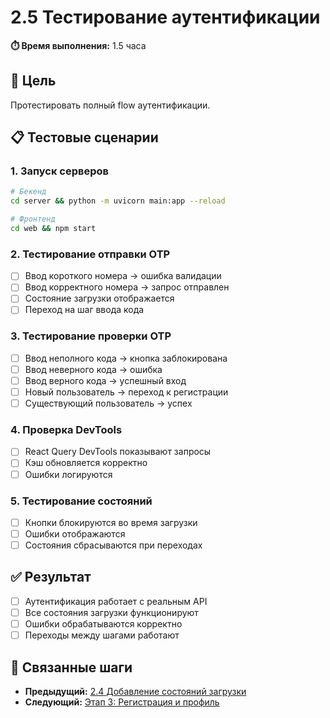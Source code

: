 # 2.5 Тестирование аутентификации

**⏱️ Время выполнения:** 1.5 часа

## 🎯 Цель

Протестировать полный flow аутентификации.

## 📋 Тестовые сценарии

### 1. Запуск серверов

```bash
# Бекенд
cd server && python -m uvicorn main:app --reload

# Фронтенд
cd web && npm start
```

### 2. Тестирование отправки OTP

- [ ] Ввод короткого номера → ошибка валидации
- [ ] Ввод корректного номера → запрос отправлен
- [ ] Состояние загрузки отображается
- [ ] Переход на шаг ввода кода

### 3. Тестирование проверки OTP

- [ ] Ввод неполного кода → кнопка заблокирована
- [ ] Ввод неверного кода → ошибка
- [ ] Ввод верного кода → успешный вход
- [ ] Новый пользователь → переход к регистрации
- [ ] Существующий пользователь → успех

### 4. Проверка DevTools

- [ ] React Query DevTools показывают запросы
- [ ] Кэш обновляется корректно
- [ ] Ошибки логируются

### 5. Тестирование состояний

- [ ] Кнопки блокируются во время загрузки
- [ ] Ошибки отображаются
- [ ] Состояния сбрасываются при переходах

## ✅ Результат

- [ ] Аутентификация работает с реальным API
- [ ] Все состояния загрузки функционируют
- [ ] Ошибки обрабатываются корректно
- [ ] Переходы между шагами работают

## 🔗 Связанные шаги

- **Предыдущий:** [2.4 Добавление состояний загрузки](./2.4-loading-states.md)
- **Следующий:** [Этап 3: Регистрация и профиль](../3-registration/)
